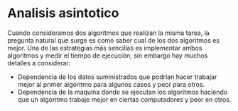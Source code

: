 # Analisis asintotico

Cuando consideramos dos algoritmos que realizan la misma tarea, la pregunta natural que surge es como saber cual de los dos
algoritmos es mejor. Una de las estrategias más sencillas es implementar ambos algoritmos y medir el tiempo de ejecución, sin 
embargo hay muchos detalles a considerar:

- Dependencia de los datos suministrados que podrían hacer trabajar mejor al primer algoritmo para algunos casos y peor para otros.
- Dependencia de la maquina donde se ejecutan los algoritmos haciendo que un algoritmo trabaje mejor en ciertas computadores y
peor en otros.
